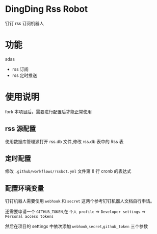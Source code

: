 # DingDing Rss Robot
钉钉 rss 订阅机器人

# 功能
sdas
- rss 订阅
- rss 定时推送

# 使用说明
   
fork 本项目后，需要进行配置后才能正常使用

## rss 源配置

使用数据库管理源打开 rss.db 文件,修改 rss.db 表中的 Rss 表

## 定时配置

修改 `.github/workflows/rssbot.yml` 文件第 8 行 cronb 的表达式

## 配置环境变量

钉钉机器人需要使用 `webhook` 和 `secret` 这两个参考钉钉机器人文档自行申请。

还需要申请一个 `GITHUB_TOKEN`,在 `个人 profile` => `Developer settings` => `Personal access tokens`

然后在项目的 settings 中依次添加 `webhook`,`secret`,`github_token` 三个参数

